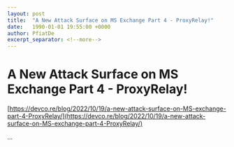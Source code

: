 ```yaml
---
layout: post
title:  "A New Attack Surface on MS Exchange Part 4 - ProxyRelay!"
date:   1990-01-01 19:55:00 +0000
author: PfiatDe
excerpt_separator: <!--more-->
---
```


# A New Attack Surface on MS Exchange Part 4 - ProxyRelay!

[https://devco.re/blog/2022/10/19/a-new-attack-surface-on-MS-exchange-part-4-ProxyRelay/](https://devco.re/blog/2022/10/19/a-new-attack-surface-on-MS-exchange-part-4-ProxyRelay/)

...
<!--more-->
